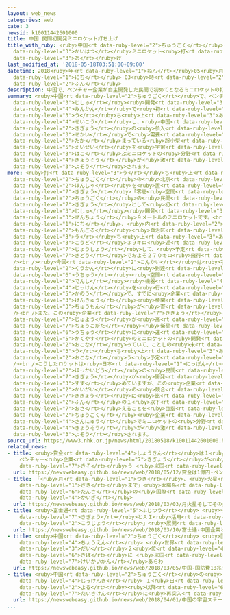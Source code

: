 ```yaml
---
layout: web_news
categories: web
cate: 3
newsid: k10011442601000
title: 中国 民間初開発ミニロケット打ち上げ
title_with_ruby: <ruby>中国<rt data-ruby-level="2">ちゅうごく</rt></ruby> <ruby>民間初<rt data-ruby-level="4">みんかんはつ</rt></ruby><ruby>開発<rt
  data-ruby-level="3">かいはつ</rt></ruby>ミニロケット<ruby>打<rt data-ruby-level="3">う</rt></ruby>ち<ruby>上<rt
  data-ruby-level="3">あ</rt></ruby>げ
last_modified_at: '2018-05-18T03:51:00+09:00'
datetime: 2018<ruby>年<rt data-ruby-level="1">ねん</rt></ruby>05<ruby>月<rt data-ruby-level="1">がつ</rt></ruby>18<ruby>日<rt
  data-ruby-level="1">にち</rt></ruby> 03<ruby>時<rt data-ruby-level="2">じ</rt></ruby>51<ruby>分<rt
  data-ruby-level="2">ふん</rt></ruby>
description: 中国で、ベンチャー企業が自主開発した民間で初めてとなるミニロケットの打ち上げが成功し、中国企業の参入で、世界で需要が高まっている超小型衛星を宇宙に運ぶミニロケットの分野での競争が激しくなることも予想されます。
summary: <ruby>中国<rt data-ruby-level="2">ちゅうごく</rt></ruby>で、ベンチャー<ruby>企業<rt data-ruby-level="7">きぎょう</rt></ruby>が<ruby>自主<rt
  data-ruby-level="3">じしゅ</rt></ruby><ruby>開発<rt data-ruby-level="3">かいはつ</rt></ruby>した<ruby>民間<rt
  data-ruby-level="4">みんかん</rt></ruby>で<ruby>初<rt data-ruby-level="4">はじ</rt></ruby>めてとなるミニロケットの<ruby>打<rt
  data-ruby-level="3">う</rt></ruby>ち<ruby>上<rt data-ruby-level="3">あ</rt></ruby>げが<ruby>成功<rt
  data-ruby-level="4">せいこう</rt></ruby>し、<ruby>中国<rt data-ruby-level="2">ちゅうごく</rt></ruby><ruby>企業<rt
  data-ruby-level="7">きぎょう</rt></ruby>の<ruby>参入<rt data-ruby-level="4">さんにゅう</rt></ruby>で、<ruby>世界<rt
  data-ruby-level="3">せかい</rt></ruby>で<ruby>需要<rt data-ruby-level="7">じゅよう</rt></ruby>が<ruby>高<rt
  data-ruby-level="2">たか</rt></ruby>まっている<ruby>超小型<rt data-ruby-level="7">ちょうこがた</rt></ruby><ruby>衛星<rt
  data-ruby-level="5">えいせい</rt></ruby>を<ruby>宇宙<rt data-ruby-level="6">うちゅう</rt></ruby>に<ruby>運<rt
  data-ruby-level="3">はこ</rt></ruby>ぶミニロケットの<ruby>分野<rt data-ruby-level="2">ぶんや</rt></ruby>での<ruby>競争<rt
  data-ruby-level="4">きょうそう</rt></ruby>が<ruby>激<rt data-ruby-level="6">はげ</rt></ruby>しくなることも<ruby>予想<rt
  data-ruby-level="3">よそう</rt></ruby>されます。
more: <ruby>打<rt data-ruby-level="3">う</rt></ruby>ち<ruby>上<rt data-ruby-level="3">あ</rt></ruby>げられたのは<ruby>中国<rt
  data-ruby-level="2">ちゅうごく</rt></ruby>の<ruby>北京<rt data-ruby-level="8">ぺきん</rt></ruby>に<ruby>本社<rt
  data-ruby-level="2">ほんしゃ</rt></ruby>を<ruby>置<rt data-ruby-level="4">お</rt></ruby>くベンチャー<ruby>企業<rt
  data-ruby-level="7">きぎょう</rt></ruby>「零壱<ruby>空間<rt data-ruby-level="2">くうかん</rt></ruby>」が、<ruby>中国<rt
  data-ruby-level="2">ちゅうごく</rt></ruby>の<ruby>民間<rt data-ruby-level="4">みんかん</rt></ruby><ruby>企業<rt
  data-ruby-level="7">きぎょう</rt></ruby>として<ruby>初<rt data-ruby-level="4">はじ</rt></ruby>めて<ruby>自主<rt
  data-ruby-level="3">じしゅ</rt></ruby><ruby>開発<rt data-ruby-level="3">かいはつ</rt></ruby>した<ruby>全長<rt
  data-ruby-level="3">ぜんちょう</rt></ruby>９メートルのミニロケットです。<br /><br /><ruby>中国<rt data-ruby-level="2">ちゅうごく</rt></ruby>メディアによりますと、１７<ruby>日<rt
  data-ruby-level="1">にち</rt></ruby>、<ruby>内<rt data-ruby-level="2">うち</rt></ruby><ruby>モンゴル<rt
  data-ruby-level="2">もんごる</rt></ruby><ruby>自治区<rt data-ruby-level="4">じちく</rt></ruby>から<ruby>打<rt
  data-ruby-level="3">う</rt></ruby>ち<ruby>上<rt data-ruby-level="3">あ</rt></ruby>げられたロケットは<ruby>高度<rt
  data-ruby-level="3">こうど</rt></ruby>３９キロ<ruby>近<rt data-ruby-level="2">ちか</rt></ruby>くまで<ruby>上昇<rt
  data-ruby-level="7">じょうしょう</rt></ruby>して、<ruby>予定<rt data-ruby-level="3">よてい</rt></ruby>していた<ruby>軌道<rt
  data-ruby-level="7">きどう</rt></ruby>でおよそ２７０キロ<ruby>飛行<rt data-ruby-level="4">ひこう</rt></ruby>したということです。<br
  /><br /><ruby>今回<rt data-ruby-level="2">こんかい</rt></ruby>は<ruby>宇宙<rt data-ruby-level="6">うちゅう</rt></ruby><ruby>空間<rt
  data-ruby-level="2">くうかん</rt></ruby>に<ruby>到達<rt data-ruby-level="7">とうたつ</rt></ruby>させていませんが、ロケットは<ruby>宇宙<rt
  data-ruby-level="6">うちゅう</rt></ruby><ruby>空間<rt data-ruby-level="2">くうかん</rt></ruby>で<ruby>電子<rt
  data-ruby-level="2">でんし</rt></ruby><ruby>機器<rt data-ruby-level="4">きき</rt></ruby>などの<ruby>実験<rt
  data-ruby-level="4">じっけん</rt></ruby>を<ruby>行<rt data-ruby-level="2">おこな</rt></ruby>うことも<ruby>可能<rt
  data-ruby-level="5">かのう</rt></ruby>で、すでに<ruby>企業<rt data-ruby-level="7">きぎょう</rt></ruby>や<ruby>研究<rt
  data-ruby-level="3">けんきゅう</rt></ruby><ruby>機関<rt data-ruby-level="4">きかん</rt></ruby>から<ruby>注文<rt
  data-ruby-level="3">ちゅうもん</rt></ruby>が<ruby>寄<rt data-ruby-level="5">よ</rt></ruby>せられているということです。<br
  /><br />また、この<ruby>企業<rt data-ruby-level="7">きぎょう</rt></ruby>は<ruby>世界<rt data-ruby-level="3">せかい</rt></ruby>で<ruby>需要<rt
  data-ruby-level="7">じゅよう</rt></ruby>が<ruby>高<rt data-ruby-level="2">たか</rt></ruby>まっている、<ruby>超小型<rt
  data-ruby-level="7">ちょうこがた</rt></ruby><ruby>衛星<rt data-ruby-level="5">えいせい</rt></ruby>を<ruby>宇宙<rt
  data-ruby-level="6">うちゅう</rt></ruby>に<ruby>運<rt data-ruby-level="3">はこ</rt></ruby>ぶ<ruby>格安<rt
  data-ruby-level="5">かくやす</rt></ruby>のミニロケットの<ruby>開発<rt data-ruby-level="3">かいはつ</rt></ruby>も<ruby>行<rt
  data-ruby-level="2">おこな</rt></ruby>っていて、ことしの<ruby>末<rt data-ruby-level="4">すえ</rt></ruby>にも<ruby>打<rt
  data-ruby-level="3">う</rt></ruby>ち<ruby>上<rt data-ruby-level="3">あ</rt></ruby>げを<ruby>行<rt
  data-ruby-level="2">おこな</rt></ruby>う<ruby>予定<rt data-ruby-level="3">よてい</rt></ruby>です。<br
  /><br />こうしたロケットは<ruby>日本<rt data-ruby-level="1">にっぽん</rt></ruby>でも<ruby>北海道<rt
  data-ruby-level="2">ほっかいどう</rt></ruby>の<ruby>民間<rt data-ruby-level="4">みんかん</rt></ruby><ruby>企業<rt
  data-ruby-level="7">きぎょう</rt></ruby>が<ruby>開発<rt data-ruby-level="3">かいはつ</rt></ruby>を<ruby>進<rt
  data-ruby-level="3">すす</rt></ruby>めていますが、この<ruby>企業<rt data-ruby-level="7">きぎょう</rt></ruby>は<ruby>海外<rt
  data-ruby-level="2">かいがい</rt></ruby>の<ruby>競合<rt data-ruby-level="4">きょうごう</rt></ruby>する<ruby>企業<rt
  data-ruby-level="7">きぎょう</rt></ruby>に<ruby>比<rt data-ruby-level="5">くら</rt></ruby>べコストを３<ruby>分<rt
  data-ruby-level="2">ふん</rt></ruby>の１<ruby>以下<rt data-ruby-level="4">いか</rt></ruby>に<ruby>抑<rt
  data-ruby-level="7">おさ</rt></ruby>えることを<ruby>目指<rt data-ruby-level="3">めざ</rt></ruby>しているということで、<ruby>中国<rt
  data-ruby-level="2">ちゅうごく</rt></ruby><ruby>企業<rt data-ruby-level="7">きぎょう</rt></ruby>の<ruby>参入<rt
  data-ruby-level="4">さんにゅう</rt></ruby>でミニロケットの<ruby>分野<rt data-ruby-level="2">ぶんや</rt></ruby>での<ruby>競争<rt
  data-ruby-level="4">きょうそう</rt></ruby>が<ruby>激<rt data-ruby-level="6">はげ</rt></ruby>しくなることも<ruby>予想<rt
  data-ruby-level="3">よそう</rt></ruby>されます。
source_url: https://www3.nhk.or.jp/news/html/20180518/k10011442601000.html
related_news:
- title: <ruby>賞金<rt data-ruby-level="4">しょうきん</rt></ruby>は１<ruby>億円<rt data-ruby-level="4">おくえん</rt></ruby>
    ベンチャー<ruby>企業<rt data-ruby-level="7">きぎょう</rt></ruby>が<ruby>新<rt data-ruby-level="2">しん</rt></ruby>ビジネスのアイデア<ruby>競<rt
    data-ruby-level="7">きそ</rt></ruby>う <ruby>米国<rt data-ruby-level="2">べいこく</rt></ruby>
  url: https://newswebeasy.github.io/news/web/2018/05/12/賞金は1億円-ベンチャー企業が新ビジネスのアイデア競う-米国
- title: 「<ruby>月<rt data-ruby-level="1">つき</rt></ruby>、<ruby>火星<rt data-ruby-level="2">かせい</rt></ruby>、そしてその<ruby>先<rt
    data-ruby-level="1">さき</rt></ruby>まで」<ruby>太陽系<rt data-ruby-level="6">たいようけい</rt></ruby><ruby>探査<rt
    data-ruby-level="6">たんさ</rt></ruby>の<ruby>国際<rt data-ruby-level="5">こくさい</rt></ruby><ruby>会議<rt
    data-ruby-level="4">かいぎ</rt></ruby>
  url: https://newswebeasy.github.io/news/web/2018/03/03/月火星そしてその先まで太陽系探査の国際会議
- title: <ruby>富士通<rt data-ruby-level="5">ふじつう</rt></ruby> <ruby>中国<rt data-ruby-level="2">ちゅうごく</rt></ruby><ruby>企業<rt
    data-ruby-level="7">きぎょう</rt></ruby>とＡＩ<ruby>活用<rt data-ruby-level="2">かつよう</rt></ruby>の「スマート<ruby>工場<rt
    data-ruby-level="2">こうじょう</rt></ruby>」<ruby>展開<rt data-ruby-level="6">てんかい</rt></ruby>へ
  url: https://newswebeasy.github.io/news/web/2018/03/10/富士通-中国企業とAI活用のスマート工場展開へ
- title: <ruby>中国<rt data-ruby-level="2">ちゅうごく</rt></ruby> <ruby>国防費<rt data-ruby-level="5">こくぼうひ</rt></ruby>１８<ruby>兆円<rt
    data-ruby-level="4">ちょうえん</rt></ruby> <ruby>世界<rt data-ruby-level="3">せかい</rt></ruby><ruby>第<rt
    data-ruby-level="3">だい</rt></ruby>２<ruby>位<rt data-ruby-level="4">い</rt></ruby>の<ruby>規模<rt
    data-ruby-level="6">きぼ</rt></ruby>に <ruby>米国<rt data-ruby-level="2">べいこく</rt></ruby>など<ruby>警戒感<rt
    data-ruby-level="7">けいかいかん</rt></ruby>あらわ
  url: https://newswebeasy.github.io/news/web/2018/03/05/中国-国防費18兆円-世界第2位の規模に-米国など警戒感あらわ
- title: <ruby>中国<rt data-ruby-level="2">ちゅうごく</rt></ruby>の<ruby>宇宙<rt data-ruby-level="6">うちゅう</rt></ruby>ステーション<ruby>実験機<rt
    data-ruby-level="4">じっけんき</rt></ruby> １<ruby>日<rt data-ruby-level="1">にち</rt></ruby><ruby>夜<rt
    data-ruby-level="2">よる</rt></ruby><ruby>以降<rt data-ruby-level="6">いこう</rt></ruby><ruby>大気圏<rt
    data-ruby-level="7">たいきけん</rt></ruby>に<ruby>再突入<rt data-ruby-level="7">さいとつにゅう</rt></ruby>へ
  url: https://newswebeasy.github.io/news/web/2018/04/01/中国の宇宙ステーション実験機-1日夜以降大気圏に再突入へ
...
```


